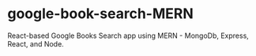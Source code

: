 # google-book-search-MERN
React-based Google Books Search app using MERN - MongoDb, Express, React, and Node.
